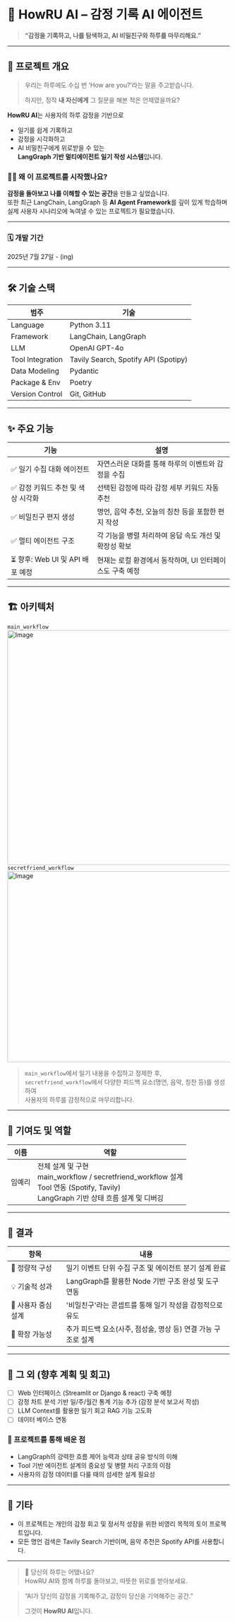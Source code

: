# 🧠 HowRU AI – 감정 기록 AI 에이전트

> **“감정을 기록하고, 나를 탐색하고, AI 비밀친구와 하루를 마무리해요.”**

---

## 📌 프로젝트 개요

> 우리는 하루에도 수십 번 ‘How are you?’라는 말을 주고받습니다.
> 
> 하지만, 정작 **내 자신에게** 그 질문을 해본 적은 언제였을까요?
>

**HowRU AI**는 사용자의 하루 감정을 기반으로  
- 일기를 쉽게 기록하고  
- 감정을 시각화하고  
- AI 비밀친구에게 위로받을 수 있는  
**LangGraph 기반 멀티에이전트 일기 작성 시스템**입니다.

### 🙋‍♀️ 왜 이 프로젝트를 시작했나요?
**감정을 돌아보고 나를 이해할 수 있는 공간**을 만들고 싶었습니다.  
또한 최근 LangChain, LangGraph 등 **AI Agent Framework**를 깊이 있게 학습하며 실제 사용자 시나리오에 녹여낼 수 있는 프로젝트가 필요했습니다.

---

### 🗓️ 개발 기간
2025년 7월 27일 - (ing)

---

## 🛠️ 기술 스택

| 범주 | 기술 |
|------|------|
| Language | Python 3.11 |
| Framework | LangChain, LangGraph |
| LLM | OpenAI GPT-4o |
| Tool Integration | Tavily Search, Spotify API (Spotipy) |
| Data Modeling | Pydantic |
| Package & Env | Poetry |
| Version Control | Git, GitHub |

---

## ✨ 주요 기능

| 기능 | 설명 |
|------|------|
| ✅ 일기 수집 대화 에이전트 | 자연스러운 대화를 통해 하루의 이벤트와 감정을 수집 |
| ✅ 감정 키워드 추천 및 색상 시각화 | 선택된 감정에 따라 감정 세부 키워드 자동 추천 |
| ✅ 비밀친구 편지 생성 | 명언, 음악 추천, 오늘의 칭찬 등을 포함한 편지 작성 |
| ✅ 멀티 에이전트 구조 | 각 기능을 병렬 처리하여 응답 속도 개선 및 확장성 확보 |
| ⏳ 향후: Web UI 및 API 배포 예정 | 현재는 로컬 환경에서 동작하며, UI 인터페이스도 구축 예정 |

---

## 🏗️ 아키텍처
`main_workflow`
<br>
<img width="773" height="531" alt="Image" src="https://github.com/user-attachments/assets/20d57991-ef82-476b-8a58-88c93cc7f1b1" />
<br>
`secretfriend_workflow`
<br>
<img width="515" height="432" alt="Image" src="https://github.com/user-attachments/assets/ee3bc990-e078-42ed-be0b-be0c78e4402b" />
<br>

> `main_workflow`에서 일기 내용을 수집하고 정제한 후,  
> `secretfriend_workflow`에서 다양한 피드백 요소(명언, 음악, 칭찬 등)를 생성하여  
> 사용자의 하루를 감정적으로 마무리합니다.

---

## 👥 기여도 및 역할

| 이름 | 역할 |
|------|------|
| 임예리 | 전체 설계 및 구현<br>main_workflow / secretfriend_workflow 설계<br>Tool 연동 (Spotify, Tavily)<br>LangGraph 기반 상태 흐름 설계 및 디버깅 |

---

## 🏁 결과

| 항목 | 내용 |
|------|------|
| 🎯 정량적 구성 | 일기 이벤트 단위 수집 구조 및 에이전트 분기 설계 완료 |
| 💡 기술적 성과 | LangGraph를 활용한 Node 기반 구조 완성 및 도구 연동 |
| 🤝 사용자 중심 설계 | '비밀친구'라는 콘셉트를 통해 일기 작성을 감정적으로 유도 |
| 🎯 확장 가능성 | 추가 피드백 요소(사주, 점성술, 명상 등) 연결 가능 구조로 설계 |

---

## 🔮 그 외 (향후 계획 및 회고)

- [ ] Web 인터페이스 (Streamlit or Django & react) 구축 예정
- [ ] 감정 차트 분석 기반 일/주/월간 통계 기능 추가 (감정 분석 보고서 작성)
- [ ] LLM Context를 활용한 일기 회고 RAG 기능 고도화
- [ ] 데이터 베이스 연동

### 💬 프로젝트를 통해 배운 점
- LangGraph의 강력한 흐름 제어 능력과 상태 공유 방식의 이해
- Tool 기반 에이전트 설계의 중요성 및 병렬 처리 구조의 이점
- 사용자의 감정 데이터를 다룰 때의 섬세한 설계 필요성

---

## 📎 기타

- 이 프로젝트는 개인의 감정 회고 및 정서적 성장을 위한 비영리 목적의 토이 프로젝트입니다.
- 모든 명언 검색은 Tavily Search 기반이며, 음악 추천은 Spotify API를 사용합니다.

---

> 🤗 당신의 하루는 어땠나요?  
> HowRU AI와 함께 하루를 돌아보고, 따뜻한 위로를 받아보세요.

> “AI가 당신의 감정을 기록해주고, 감정이 당신을 기억해주는 공간.”
>  
> 그것이 **HowRU AI**입니다.
> 
